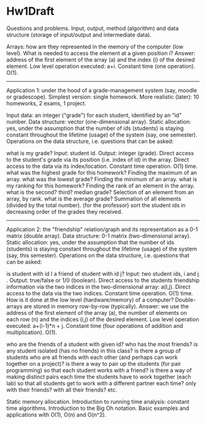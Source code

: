 # Hw1Draft

Questions and problems. Input, output, method (algorithm) and data structure (storage of input/output and intermediate data). 

Arrays: how are they represented in the memory of the computer (low level).  What is needed to access the element at a given position i? Answer: address of the first element of the array (a) and the index (i) of the desired element. Low level operation executed: a+i. Constant time (one operation). O(1).

----------------------------------------------------------------------------------------------------------------------

Application 1: under the hood of a grade-management system (say, moodle or gradescope). Simplest version: single homework. More realistic (later): 10 homeworks, 2 exams, 1 project.

Input data: an integer ("grade") for each student, identified by an "id" number. Data structure: vector (one-dimensional array). Static allocation: yes, under the assumption that the number of ids (students) is staying constant throughout the lifetime (usage) of the system (say, one semester). Operations on the data structure, i.e.  questions that can be asked: 

what is my grade? Input: student id. Output: integer (grade). Direct access to the student's grade via its position (i.e. index of id) in the array. Direct access to the data via its index/location. Constant time operation. O(1) time.
what was the highest grade for this homework? Finding the maximum of an array.
what was the lowest grade? Finding the minimum of an array.
what is my ranking for this homework? Finding the rank of an element in the array.
what is the second? third? median grade? Selection of an element from an array, by rank.
what is the average grade? Summation of all elements (divided by the total number).
(for the professor) sort the student ids in decreasing order of the grades they received.

----------------------------------------------------------------------------------------------------------------------

Application 2: the "friendship" relation/graph and its representation as a 0-1 matrix (double array). Data structure: 0-1 matrix (two-dimensional array). Static allocation: yes, under the assumption that the number of ids (students) is staying constant throughout the lifetime (usage) of the system (say, this semester). Operations on the data structure, i.e.  questions that can be asked: 

is student with id I a friend of student with id j? Input: two student ids, i and j . Output: true/false or 1/0 (boolean). Direct access to the students friendship information via the two indices in the two-dimensional array: a(I,j). Direct access to the data via the two indices. Constant time operation. O(1) time. How is it done at the low level (hardware/memory) of a computer? Double-arrays are stored in memory row-by-row (typically). Answer: we use the address of the first element of the array (a), the number of elements on each row (n)  and the indices (i,j) of the desired element. Low level operation executed: a+(i-1)*n + j. Constant time (four operations of addition and multiplication). O(1).

who are the friends of a student with given id? 
who has the most friends?
is any student isolated (has no friends) in this class?
is there a group of students who are all friends with each other (and perhaps can work together on a project)?
is there a way to pair up the students (for pair programming) so that each student  works with a friend?
is there a way of making distinct pairs each time the students have to work together (each lab) so that all students get to work with a different partner each time? only with their friends? with all their friends?
etc.


Static memory allocation.  Introduction to running time analysis: constant time algorithms. Introduction to the Big Oh notation. Basic examples and applications with O(1), O(n) and O(n^2).
 
